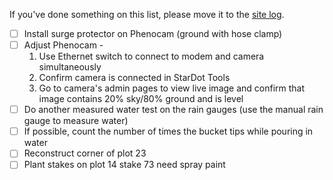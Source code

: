 If you've done something on this list, please move it to the [site log](https://github.com/weecology/lab-wiki/wiki/Portal-Site-Log).

- [ ] Install surge protector on Phenocam (ground with hose clamp)
- [ ] Adjust Phenocam - 
  1. Use Ethernet switch to connect to modem and camera simultaneously
  2. Confirm camera is connected in StarDot Tools
  3. Go to camera's admin pages to view live image and confirm that image contains 20% sky/80% ground and is level
- [ ] Do another measured water test on the rain gauges (use the manual rain gauge to measure water)
- [ ] If possible, count the number of times the bucket tips while pouring in water
- [ ] Reconstruct corner of plot 23
- [ ] Plant stakes on plot 14 stake 73 need spray paint

